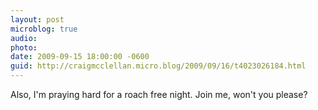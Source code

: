 ```yaml
---
layout: post
microblog: true
audio: 
photo: 
date: 2009-09-15 18:00:00 -0600
guid: http://craigmcclellan.micro.blog/2009/09/16/t4023026184.html
---
```

Also, I'm praying hard for a roach free night. Join me, won't you please?
